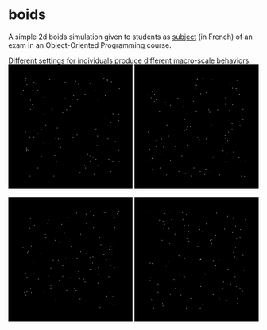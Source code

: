# boids
A simple 2d boids simulation given to students as [subject](http://webia.lip6.fr/~chenm/Teaching/2016/2I002/TMEsolo/boids.html) (in French) of an exam in an Object-Oriented Programming course.


Different settings for individuals produce different macro-scale behaviors.
![](gif/boids_1ft.gif)
![](gif/boids_2ft.gif)

![](gif/boids_3ft.gif)
![](gif/boids_4ft.gif)
